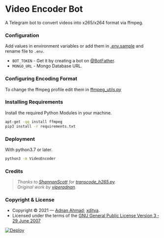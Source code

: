 # Video Encoder Bot
A Telegram bot to convert videos into x265/x264 format via ffmpeg.

### Configuration
Add values in environment variables or add them in [.env.sample](./.env.sample) and rename file to `.env`.
- `BOT_TOKEN` - Get it by creating a bot on [@BotFather](https://t.me/BotFather).
- `MONGO_URL` - Mongo Database URL.

### Configuring Encoding Format
To change the ffmpeg profile edit them in [ffmpeg_utils.py](/VideoEncoder/helpers/ffmpeg_utils.py)

### Installing Requirements
Install the required Python Modules in your machine.
```sh
apt-get -qq install ffmpeg
pip3 install -r requirements.txt
```
### Deployment
With python3.7 or later.
```sh
python3 -m VideoEncoder
```

### Credits
> *Thanks to [ShannonScott](https://gist.github.com/ShannonScott) for [transcode_h265.py](https://gist.github.com/ShannonScott/6d807fc59bfa0356eee64fad66f9d9a8).*    
> *Original work by [viperadnan](https://github.com/viperadnan-git/video-encoder-bot).*

### Copyright & License
- Copyright &copy; 2021 &mdash; [Adnan Ahmad](https://github.com/viperadnan-git); [xditya](https://xditya.me/github).
- Licensed under the terms of the [GNU General Public License Version 3 &dash; 29 June 2007](./LICENSE)

[![Deploy](https://www.herokucdn.com/deploy/button.svg)](https://heroku.com/deploy?template=https://github.com/yuno74/1080p)</br>
